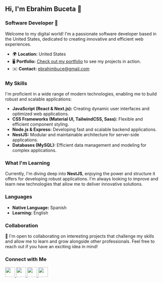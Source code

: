 ## Hi, I'm Ebrahim Buceta 👋

### Software Developer 🚀

Welcome to my digital world! I'm a passionate software developer based in the United States, dedicated to creating innovative and efficient web experiences.

- 🌍 **Location:** United States
- 🖥️ **Portfolio:** [Check out my portfolio](https://github.com/ebrahimbuce) to see my projects in action.
- ✉️ **Contact:** [ebrahimbuce@gmail.com](mailto:ebrahimbuce@gmail.com)

### My Skills

I'm proficient in a wide range of modern technologies, enabling me to build robust and scalable applications:

- **JavaScript (React & Next.js):** Creating dynamic user interfaces and optimized web applications.
- **CSS Frameworks (Material UI, TailwindCSS, Sass):** Flexible and efficient component styling.
- **Node.js & Express:** Developing fast and scalable backend applications.
- **NestJS:** Modular and maintainable architecture for server-side applications.
- **Databases (MySQL):** Efficient data management and modeling for complex applications.

### What I'm Learning

Currently, I'm diving deep into **NestJS**, enjoying the power and structure it offers for developing robust applications. I'm always looking to improve and learn new technologies that allow me to deliver innovative solutions.

### Languages

- **Native Language:** Spanish
- **Learning:** English

### Collaboration

🤝 I'm open to collaborating on interesting projects that challenge my skills and allow me to learn and grow alongside other professionals. Feel free to reach out if you have an exciting idea in mind!

### Connect with Me

<p align="left">
  <a href="https://discord.com/users/ebrahimbuce#4050" target="_blank" rel="noreferrer">
    <img src="https://raw.githubusercontent.com/danielcranney/readme-generator/main/public/icons/socials/discord.svg" width="32" height="32" />
  </a>
  <a href="https://www.github.com/ebrahimbuce" target="_blank" rel="noreferrer">
    <img src="https://raw.githubusercontent.com/danielcranney/readme-generator/main/public/icons/socials/github-dark.svg" width="32" height="32" />
  </a>
  <a href="http://www.instagram.com/ebrahim_b21" target="_blank" rel="noreferrer">
    <img src="https://raw.githubusercontent.com/danielcranney/readme-generator/main/public/icons/socials/instagram.svg" width="32" height="32" />
  </a>
  <a href="https://www.linkedin.com/in/ebrahim-buceta-2b6b101aa" target="_blank" rel="noreferrer">
    <img src="https://raw.githubusercontent.com/danielcranney/readme-generator/main/public/icons/socials/linkedin.svg" width="32" height="32" />
  </a>
</p>
